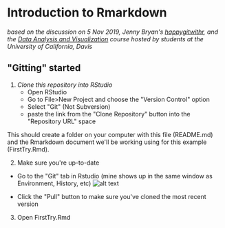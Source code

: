 # Introduction to Rmarkdown
_based on the discussion on 5 Nov 2019, Jenny Bryan's [happygitwithr](https://happygitwithr.com/), and the [Data Analysis and Visualization](https://gge-ucd.github.io/R-DAVIS/index.html) course hosted by students at the University of California, Davis_

## "Gitting" started
1. _Clone this repository into RStudio_
    - Open RStudio
    - Go to File>New Project and choose the "Version Control" option
    - Select "Git" (Not Subversion)
    - paste the link from the "Clone Repository" button into the "Repository URL" space

This should create a folder on your computer with this file (README.md) and the Rmarkdown document we'll be working using for this example (FirstTry.Rmd).

2. Make sure you're up-to-date

  - Go to the "Git" tab in Rstudio (mine shows up in the same window as Environment, History, etc)
 ![alt text](https://github.com/hes-bsu/rmarkdownIntro/images/gitoverview.png)
  
  - Click the "Pull" button to make sure you've cloned the most recent version
  
3. Open FirstTry.Rmd





